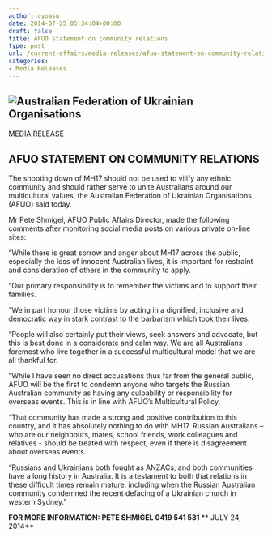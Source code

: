 ```yaml
---
author: cyoasu
date: 2014-07-25 05:34:04+00:00
draft: false
title: AFUO statement on community relations
type: post
url: /current-affairs/media-releases/afuo-statement-on-community-relations/
categories:
- Media Releases
---
```


## ![Australian Federation of Ukrainian Organisations](http://www.ozeukes.com/wp-content/uploads/2014/06/image001-e1403483500637.png)
MEDIA RELEASE




## AFUO STATEMENT ON COMMUNITY RELATIONS


The shooting down of MH17 should not be used to vilify any ethnic community and should rather serve to unite Australians around our multicultural values, the Australian Federation of Ukrainian Organisations (AFUO) said today.

Mr Pete Shmigel, AFUO Public Affairs Director, made the following comments after monitoring social media posts on various private on-line sites:

“While there is great sorrow and anger about MH17 across the public, especially the loss of innocent Australian lives, it is important for restraint and consideration of others in the community to apply.

“Our primary responsibility is to remember the victims and to support their families.

“We in part honour those victims by acting in a dignified, inclusive and democratic way in stark contrast to the barbarism which took their lives.

“People will also certainly put their views, seek answers and advocate, but this is best done in a considerate and calm way. We are all Australians foremost who live together in a successful multicultural model that we are all thankful for.

“While I have seen no direct accusations thus far from the general public, AFUO will be the first to condemn anyone who targets the Russian Australian community as having any culpability or responsibility for overseas events. This is in line with AFUO’s Multicultural Policy.

“That community has made a strong and positive contribution to this country, and it has absolutely nothing to do with MH17. Russian Australians – who are our neighbours, mates, school friends, work colleagues and relatives - should be treated with respect, even if there is disagreement about overseas events.

“Russians and Ukrainians both fought as ANZACs, and both communities have a long history in Australia. It is a testament to both that relations in these difficult times remain mature, including when the Russian Australian community condemned the recent defacing of a Ukrainian church in western Sydney.”

**FOR MORE INFORMATION: PETE SHMIGEL 0419 541 531**
** JULY 24, 2014**

